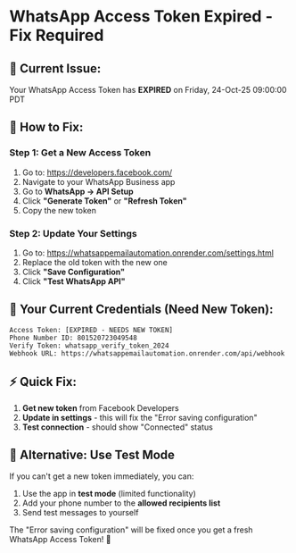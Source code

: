 # WhatsApp Access Token Expired - Fix Required

## 🚨 **Current Issue:**
Your WhatsApp Access Token has **EXPIRED** on Friday, 24-Oct-25 09:00:00 PDT

## 🔧 **How to Fix:**

### **Step 1: Get a New Access Token**
1. Go to: https://developers.facebook.com/
2. Navigate to your WhatsApp Business app
3. Go to **WhatsApp → API Setup**
4. Click **"Generate Token"** or **"Refresh Token"**
5. Copy the new token

### **Step 2: Update Your Settings**
1. Go to: https://whatsappemailautomation.onrender.com/settings.html
2. Replace the old token with the new one
3. Click **"Save Configuration"**
4. Click **"Test WhatsApp API"**

## 🔑 **Your Current Credentials (Need New Token):**

```
Access Token: [EXPIRED - NEEDS NEW TOKEN]
Phone Number ID: 801520723049548
Verify Token: whatsapp_verify_token_2024
Webhook URL: https://whatsappemailautomation.onrender.com/api/webhook
```

## ⚡ **Quick Fix:**
1. **Get new token** from Facebook Developers
2. **Update in settings** - this will fix the "Error saving configuration"
3. **Test connection** - should show "Connected" status

## 📱 **Alternative: Use Test Mode**
If you can't get a new token immediately, you can:
1. Use the app in **test mode** (limited functionality)
2. Add your phone number to the **allowed recipients list**
3. Send test messages to yourself

The "Error saving configuration" will be fixed once you get a fresh WhatsApp Access Token! 🎉
